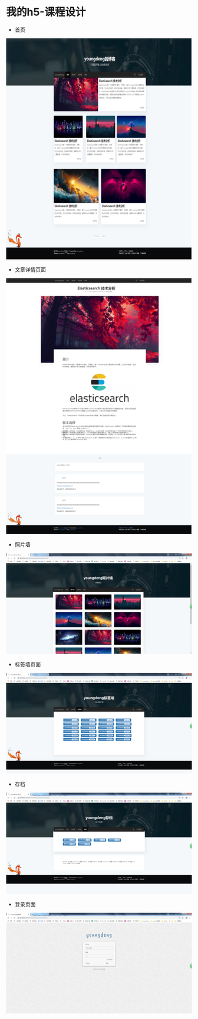 # 我的h5-课程设计

- 首页

![Image text](https://github.com/happydts/h5-blog/blob/master/thumbnail/1.png)


- 文章详情页面

![Image text](https://github.com/happydts/h5-blog/blob/master/thumbnail/2.png)


- 照片墙

![Image text](https://github.com/happydts/h5-blog/blob/master/thumbnail/3.png)


- 标签墙页面

![Image text](https://github.com/happydts/h5-blog/blob/master/thumbnail/4.png)


- 存档

![Image text](https://github.com/happydts/h5-blog/blob/master/thumbnail/5.png)
</div>

-  登录页面

![Image text](https://github.com/happydts/h5-blog/blob/master/thumbnail/6.png)









